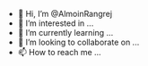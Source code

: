 - 👋 Hi, I’m @AlmoinRangrej
- 👀 I’m interested in ...
- 🌱 I’m currently learning ...
- 💞️ I’m looking to collaborate on ...
- 📫 How to reach me ...

<!---
AlmoinRangrej/AlmoinRangrej is a ✨ special ✨ repository because its `README.md` (this file) appears on your GitHub profile.
You can click the Preview link to take a look at your changes.
--->
